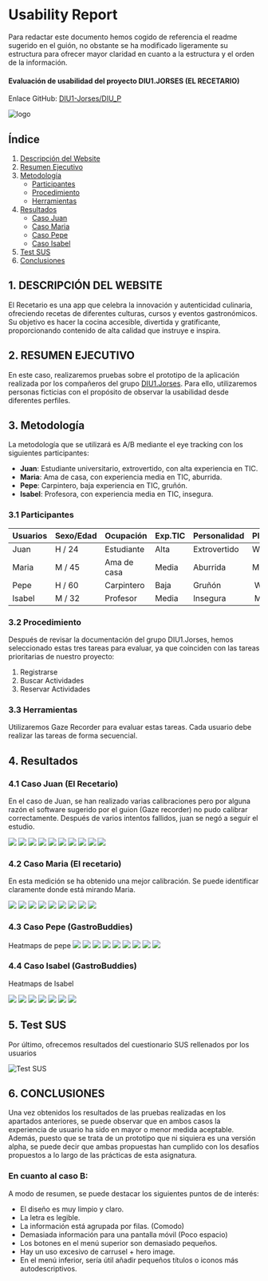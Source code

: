 # Usability Report

Para redactar este documento hemos cogido de referencia el readme sugerido en el guión, no obstante se ha modificado ligeramente su estructura para ofrecer mayor claridad en cuanto a la estructura y el orden de la información. 


#### Evaluación de usabilidad del proyecto  DIU1.JORSES (EL RECETARIO)



Enlace GitHub: [DIU1-Jorses/DIU_P](https://github.com/DIU1-Jorses/DIU_P)

![logo](https://github.com/DIU1-Jorses/DIU_P/raw/master/img/Logo.png)

## Índice
1. [Descripción del Website](#1-descripción-del-website)
2. [Resumen Ejecutivo](#2-resumen-ejecutivo)
3. [Metodología](#3-metodología)
   - [Participantes](#31-participantes)
   - [Procedimiento](#32-procedimiento)
   - [Herramientas](#33-herramientas)
4. [Resultados](#4-resultados)
   - [Caso Juan](#41-caso-juan-el-recetario)
   - [Caso Maria](#42-caso-maria-el-recetario)
   - [Caso Pepe](#43-caso-pepe-gastrobuddies)
   - [Caso Isabel](#44-caso-isabel-gastrobuddies)
5. [Test SUS](#5-test-sus)
6. [Conclusiones](#6-conclusiones)

## 1. DESCRIPCIÓN DEL WEBSITE

El Recetario es una app que celebra la innovación y autenticidad culinaria, ofreciendo recetas de diferentes culturas, cursos y eventos gastronómicos. Su objetivo es hacer la cocina accesible, divertida y gratificante, proporcionando contenido de alta calidad que instruye e inspira.
 



## 2. RESUMEN EJECUTIVO

En este caso, realizaremos pruebas sobre el prototipo de la aplicación realizada por los compañeros del grupo [DIU1.Jorses](https://www.figma.com/proto/jhw2AZKXEF12lJCMCpxgAk/App?node-id=45-227&starting-point-node-id=2%3A2&t=YcdfXS5kxxGKb2Xf-1). Para ello, utilizaremos personas ficticias con el propósito de observar la usabilidad desde diferentes perfiles.



## 3. Metodología

La metodología que se utilizará es A/B mediante el eye tracking con los siguientes participantes:
- **Juan**: Estudiante universitario, extrovertido, con alta experiencia en TIC.
- **Maria**: Ama de casa, con experiencia media en TIC, aburrida.
- **Pepe**: Carpintero, baja experiencia en TIC, gruñón.
- **Isabel**: Profesora, con experiencia media en TIC, insegura.

### 3.1 Participantes


| Usuarios | Sexo/Edad     | Ocupación   |  Exp.TIC    | Personalidad | Plataforma | TestA/B
| ------------- | -------- | ----------- | ----------- | -----------  | ---------- | ----
| Juan     | H / 24   | Estudiante   | Alta        | Extrovertido | Web          | A 
| Maria    | M / 45   | Ama de casa  | Media       | Aburrida     | Movil        | A 
| Pepe     | H / 60   | Carpintero   | Baja        | Gruñón       | Web          | B 
| Isabel   | M / 32   | Profesor     | Media       | Insegura     | Movil        | B 


### 3.2 Procedimiento
Después de revisar la documentación del grupo DIU1.Jorses, hemos seleccionado estas tres tareas para evaluar, ya que coinciden con las tareas prioritarias de nuestro proyecto:
1. Registrarse
2. Buscar Actividades
3. Reservar Actividades

### 3.3 Herramientas
Utilizaremos Gaze Recorder para evaluar estas tareas. Cada usuario debe realizar las tareas de forma secuencial.

## 4. Resultados

### 4.1 Caso Juan (El Recetario)
En el caso de Juan, se han realizado varias calibraciones pero por alguna razón el software sugerido por el guion (Gaze recorder) no pudo calibrar correctamente. Después de varios intentos fallidos, juan se negó a seguir el estudio. 

![](img_heatmaps/juan/juan1.jpg)
![](img_heatmaps/juan/juan2.jpg)
![](img_heatmaps/juan/juan3.jpg)
![](img_heatmaps/juan/juan4.jpg)
![](img_heatmaps/juan/juan5.jpg)
![](img_heatmaps/juan/juan6.jpg)
![](img_heatmaps/juan/juan7.jpg)
![](img_heatmaps/juan/juan8.jpg)
![](img_heatmaps/juan/juan9.jpg)
![](img_heatmaps/juan/juan10.jpg)



### 4.2 Caso Maria (El recetario)
En esta medición se ha obtenido una mejor calibración. Se puede identificar claramente donde está mirando Maria. 

![](img_heatmaps/maria/maria2.jpg)
![](img_heatmaps/maria/maria3.jpg)
![](img_heatmaps/maria/maria4.jpg)
![](img_heatmaps/maria/maria5.jpg)
![](img_heatmaps/maria/maria6.jpg)
![](img_heatmaps/maria/maria7.jpg)
![](img_heatmaps/maria/maria8.jpg)
![](img_heatmaps/maria/maria9.jpg)
![](img_heatmaps/maria/maria10.jpg)


### 4.3 Caso Pepe (GastroBuddies)
Heatmaps de pepe
![](img_heatmaps/pepe/pepe2.jpg)
![](img_heatmaps/pepe/pepe3.jpg)
![](img_heatmaps/pepe/pepe4.jpg)
![](img_heatmaps/pepe/pepe5.jpg)
![](img_heatmaps/pepe/pepe6.jpg)
![](img_heatmaps/pepe/pepe7.jpg)
![](img_heatmaps/pepe/pepe8.jpg)
![](img_heatmaps/pepe/pepe9.jpg)
![](img_heatmaps/pepe/pepe10.jpg)



###  4.4 Caso Isabel (GastroBuddies)
Heatmaps de Isabel


![](img_heatmaps/isabel/isabel1.jpg)
![](img_heatmaps/isabel/isabel2.jpg)
![](img_heatmaps/isabel/isabel3.jpg)
![](img_heatmaps/isabel/isabel4.jpg)
![](img_heatmaps/isabel/isabel5.jpg)
![](img_heatmaps/isabel/isabel6.jpg)
![](img_heatmaps/isabel/isabel7.jpg)

## 5. Test SUS

Por último, ofrecemos resultados del cuestionario SUS rellenados por los usuarios

![Test SUS](Entrega/testSUS.JPG)

## 6. CONCLUSIONES 
Una vez obtenidos los resultados de las pruebas realizadas en los apartados anteriores, se puede observar que en ambos casos la experiencia de usuario ha sido en mayor o menor medida aceptable. Además, puesto que se trata de un prototipo que ni siquiera es una versión alpha, se puede decir que ambas propuestas han cumplido con los desafíos propuestos a lo largo de las prácticas de esta asignatura.

### En cuanto al caso B:
A modo de resumen, se puede destacar los siguientes puntos de de interés:
- El diseño es muy limpio y claro.
- La letra es legible.
- La información está agrupada por filas. (Comodo)
- Demasiada información para una pantalla móvil (Poco espacio)
- Los botones en el menú superior son demasiado pequeños.
- Hay un uso excesivo de carrusel + hero image.
- En el menú inferior, sería útil añadir pequeños títulos o iconos más autodescriptivos.


